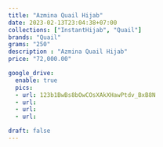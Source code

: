 ```yaml
---
title: "Azmina Quail Hijab"
date: 2023-02-13T23:04:38+07:00
collections: ["InstantHijab", "Quail"]
brands: "Quail"
grams: "250"
description : "Azmina Quail Hijab"
price: "72,000.00"

google_drive:
  enable: true
  pics:
  - url: 123b1BwBs8bOwCOsXAkXHawPtdv_BxB8N
  - url: 
  - url: 
  - url: 

draft: false
---
```


    
  
